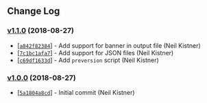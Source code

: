 ## Change Log

### [v1.1.0](https://github.com/wyze/rio/releases/tag/v1.1.0) (2018-08-27)

* [[`a842f82384`](https://github.com/wyze/rio/commit/a842f82384)] - Add support for banner in output file (Neil Kistner)
* [[`7c1bc1afa7`](https://github.com/wyze/rio/commit/7c1bc1afa7)] - Add support for JSON files (Neil Kistner)
* [[`c69df1633d`](https://github.com/wyze/rio/commit/c69df1633d)] - Add `preversion` script (Neil Kistner)

### [v1.0.0](https://github.com/wyze/rio/releases/tag/v1.0.0) (2018-08-27)

* [[`5a1804a8cd`](https://github.com/wyze/rio/commit/5a1804a8cd)] - Initial commit (Neil Kistner)
